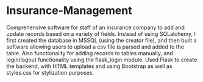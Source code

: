 # Insurance-Management

Comprehensive software for staff of an insurance company to add and update records based on a variety of fields. Instead of using SQLalchemy, I first created the database in MSSQL (using the creator file),
and then built a software allowing users to upload a csv file is parsed and added to the table. Also functionality for adding records to tables manually, and login/logout functionality using the flask_login
module. Used Flask to create the backend, with HTML templates and using Bootstrap as well as styles.css for stylization purposes.
